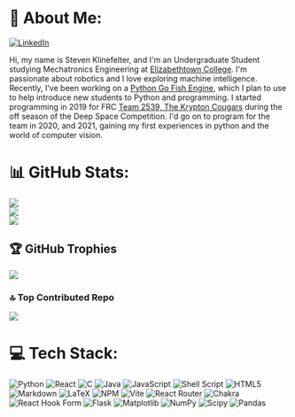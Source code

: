 # 💫 About Me:
[![LinkedIn](https://img.shields.io/badge/LinkedIn-%230077B5.svg?logo=linkedin&logoColor=white)](https://linkedin.com/in/klinefelters)

Hi, my name is Steven Klinefelter, and I'm an Undergraduate Student studying Mechatronics Engineering at [Elizabethtown College](https://www.etown.edu/). I'm passionate about robotics and I love exploring machine intelligence. Recently, I've been working on a [Python Go Fish Engine](https://github.com/klinefelters/gofishengine), which I plan to use to help introduce new students to Python and programming. I started programming in 2019 for FRC [Team 2539, The Krypton Cougars](https://team2539.com) during the off season of the Deep Space Competition. I'd go on to program for the team in 2020, and 2021, gaining my first experiences in python and the world of computer vision.

# 📊 GitHub Stats:
![](https://github-readme-stats.vercel.app/api?username=klinefelters&theme=nord&hide_border=false&include_all_commits=true&count_private=false)<br/>
![](https://github-readme-streak-stats.herokuapp.com/?user=klinefelters&theme=nord&hide_border=false)<br/>
![](https://github-readme-stats.vercel.app/api/top-langs/?username=klinefelters&theme=nord&hide_border=false&include_all_commits=true&count_private=false&layout=compact)

## 🏆 GitHub Trophies
![](https://github-profile-trophy.vercel.app/?username=klinefelters&theme=nord&no-frame=false&no-bg=true&margin-w=4)

### 🔝 Top Contributed Repo
![](https://github-contributor-stats.vercel.app/api?username=klinefelters&limit=5&theme=nord&combine_all_yearly_contributions=true)

# 💻 Tech Stack:
![Python](https://img.shields.io/badge/python-3670A0?style=plastic&logo=python&logoColor=ffdd54)
![React](https://img.shields.io/badge/React-20232A?style=for-the-badge&logo=react&logoColor=61DAFB)
![C](https://img.shields.io/badge/c-%2300599C.svg?style=plastic&logo=c&logoColor=white) 
![Java](https://img.shields.io/badge/java-%23ED8B00.svg?style=plastic&logo=openjdk&logoColor=white) 
![JavaScript](https://img.shields.io/badge/javascript-%23323330.svg?style=plastic&logo=javascript&logoColor=%23F7DF1E)
![Shell Script](https://img.shields.io/badge/shell_script-%23121011.svg?style=plastic&logo=gnu-bash&logoColor=white) 
![HTML5](https://img.shields.io/badge/html5-%23E34F26.svg?style=plastic&logo=html5&logoColor=white) 
![Markdown](https://img.shields.io/badge/markdown-%23000000.svg?style=plastic&logo=markdown&logoColor=white) 
![LaTeX](https://img.shields.io/badge/latex-%23008080.svg?style=plastic&logo=latex&logoColor=white)
![NPM](https://img.shields.io/badge/NPM-%23CB3837.svg?style=plastic&logo=npm&logoColor=white) 
![Vite](https://img.shields.io/badge/vite-%23646CFF.svg?style=plastic&logo=vite&logoColor=white) 
![React Router](https://img.shields.io/badge/React_Router-CA4245?style=plastic&logo=react-router&logoColor=white) 
![Chakra](https://img.shields.io/badge/chakra-%234ED1C5.svg?style=plastic&logo=chakraui&logoColor=white)
![React Hook Form](https://img.shields.io/badge/React%20Hook%20Form-%23EC5990.svg?style=plastic&logo=reacthookform&logoColor=white) 
![Flask](https://img.shields.io/badge/flask-%23000.svg?style=plastic&logo=flask&logoColor=white) 
![Matplotlib](https://img.shields.io/badge/Matplotlib-%23ffffff.svg?style=plastic&logo=Matplotlib&logoColor=black) 
![NumPy](https://img.shields.io/badge/numpy-%23013243.svg?style=plastic&logo=numpy&logoColor=white) 
![Scipy](https://img.shields.io/badge/SciPy-%230C55A5.svg?style=plastic&logo=scipy&logoColor=%white) 
![Pandas](https://img.shields.io/badge/pandas-%23150458.svg?style=plastic&logo=pandas&logoColor=white)

<!-- Proudly created with GPRM ( https://gprm.itsvg.in ) -->
